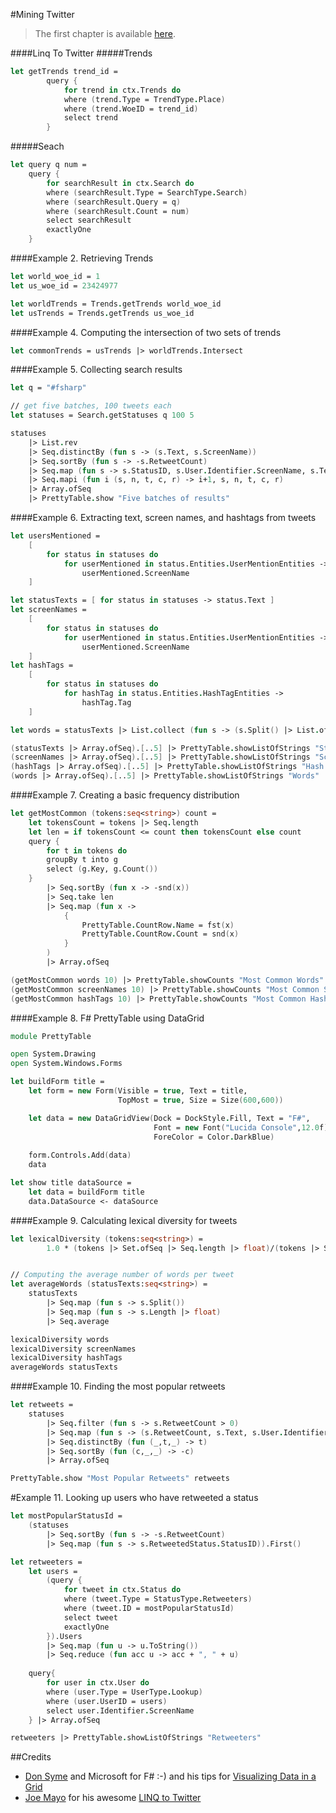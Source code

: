 ﻿#Mining Twitter


>The first chapter is available [here](http://nbviewer.ipython.org/github/ptwobrussell/Mining-the-Social-Web-2nd-Edition/blob/master/ipynb/__Chapter%201%20-%20Mining%20Twitter%20%28Full-Text%20Sampler%29.ipynb).

####Linq To Twitter
#####Trends
```fsharp
let getTrends trend_id = 
        query {
            for trend in ctx.Trends do
            where (trend.Type = TrendType.Place)
            where (trend.WoeID = trend_id)
            select trend
        }
```
#####Seach
```fsharp
let query q num = 
    query {
        for searchResult in ctx.Search do
        where (searchResult.Type = SearchType.Search)
        where (searchResult.Query = q)
        where (searchResult.Count = num)     
        select searchResult    
        exactlyOne        
    }
```


####Example 2. Retrieving Trends
```fsharp
let world_woe_id = 1
let us_woe_id = 23424977  

let worldTrends = Trends.getTrends world_woe_id
let usTrends = Trends.getTrends us_woe_id
```

####Example 4. Computing the intersection of two sets of trends
```fsharp
let commonTrends = usTrends |> worldTrends.Intersect
```

####Example 5. Collecting search results
```fsharp
let q = "#fsharp"

// get five batches, 100 tweets each
let statuses = Search.getStatuses q 100 5

statuses
    |> List.rev    
    |> Seq.distinctBy (fun s -> (s.Text, s.ScreenName)) 
    |> Seq.sortBy (fun s -> -s.RetweetCount)
    |> Seq.map (fun s -> s.StatusID, s.User.Identifier.ScreenName, s.Text, s.CreatedAt, s.RetweetCount)     
    |> Seq.mapi (fun i (s, n, t, c, r) -> i+1, s, n, t, c, r)
    |> Array.ofSeq    
    |> PrettyTable.show "Five batches of results"
```

####Example 6. Extracting text, screen names, and hashtags from tweets
```fsharp
let usersMentioned = 
    [
        for status in statuses do
            for userMentioned in status.Entities.UserMentionEntities ->
                userMentioned.ScreenName
    ]

let statusTexts = [ for status in statuses -> status.Text ]
let screenNames = 
    [
        for status in statuses do
            for userMentioned in status.Entities.UserMentionEntities ->
                userMentioned.ScreenName
    ]
let hashTags = 
    [
        for status in statuses do
            for hashTag in status.Entities.HashTagEntities ->
                hashTag.Tag
    ]

let words = statusTexts |> List.collect (fun s -> (s.Split() |> List.ofArray))

(statusTexts |> Array.ofSeq).[..5] |> PrettyTable.showListOfStrings "Status Texts" 
(screenNames |> Array.ofSeq).[..5] |> PrettyTable.showListOfStrings "Screen Names"
(hashTags |> Array.ofSeq).[..5] |> PrettyTable.showListOfStrings "Hash Tags"
(words |> Array.ofSeq).[..5] |> PrettyTable.showListOfStrings "Words"
```

####Example 7. Creating a basic frequency distribution
```fsharp
let getMostCommon (tokens:seq<string>) count =
    let tokensCount = tokens |> Seq.length
    let len = if tokensCount <= count then tokensCount else count
    query {
        for t in tokens do
        groupBy t into g
        select (g.Key, g.Count())
    }  
        |> Seq.sortBy (fun x -> -snd(x))
        |> Seq.take len
        |> Seq.map (fun x -> 
            { 
                PrettyTable.CountRow.Name = fst(x)
                PrettyTable.CountRow.Count = snd(x)
            }
        )
        |> Array.ofSeq

(getMostCommon words 10) |> PrettyTable.showCounts "Most Common Words"
(getMostCommon screenNames 10) |> PrettyTable.showCounts "Most Common Screen Names"
(getMostCommon hashTags 10) |> PrettyTable.showCounts "Most Common Hash Tags"
```

####Example 8. F# PrettyTable using DataGrid
```fsharp
module PrettyTable

open System.Drawing
open System.Windows.Forms

let buildForm title =
    let form = new Form(Visible = true, Text = title,
                        TopMost = true, Size = Size(600,600))

    let data = new DataGridView(Dock = DockStyle.Fill, Text = "F#",
                                Font = new Font("Lucida Console",12.0f),
                                ForeColor = Color.DarkBlue)
 
    form.Controls.Add(data)
    data

let show title dataSource =
    let data = buildForm title
    data.DataSource <- dataSource
```

####Example 9. Calculating lexical diversity for tweets
```fsharp
let lexicalDiversity (tokens:seq<string>) =
        1.0 * (tokens |> Set.ofSeq |> Seq.length |> float)/(tokens |> Seq.length |>float)


// Computing the average number of words per tweet
let averageWords (statusTexts:seq<string>) =
    statusTexts 
        |> Seq.map (fun s -> s.Split()) 
        |> Seq.map (fun s -> s.Length |> float) 
        |> Seq.average

lexicalDiversity words
lexicalDiversity screenNames
lexicalDiversity hashTags
averageWords statusTexts
```

####Example 10. Finding the most popular retweets
```fsharp
let retweets = 
    statuses         
        |> Seq.filter (fun s -> s.RetweetCount > 0)                                
        |> Seq.map (fun s -> (s.RetweetCount, s.Text, s.User.Identifier.ScreenName))        
        |> Seq.distinctBy (fun (_,t,_) -> t)
        |> Seq.sortBy (fun (c,_,_) -> -c)
        |> Array.ofSeq

PrettyTable.show "Most Popular Retweets" retweets
```

#Example 11. Looking up users who have retweeted a status
```fsharp
let mostPopularStatusId = 
    (statuses         
        |> Seq.sortBy (fun s -> -s.RetweetCount)    
        |> Seq.map (fun s -> s.RetweetedStatus.StatusID)).First()

let retweeters = 
    let users = 
        (query {
            for tweet in ctx.Status do
            where (tweet.Type = StatusType.Retweeters)
            where (tweet.ID = mostPopularStatusId)
            select tweet
            exactlyOne
        }).Users
        |> Seq.map (fun u -> u.ToString())
        |> Seq.reduce (fun acc u -> acc + ", " + u)
    
    query{
        for user in ctx.User do
        where (user.Type = UserType.Lookup)
        where (user.UserID = users)
        select user.Identifier.ScreenName
    } |> Array.ofSeq

retweeters |> PrettyTable.showListOfStrings "Retweeters"
```

##Credits
* [Don Syme](https://twitter.com/dsyme) and Microsoft for F# :-) and his tips for [Visualizing Data in a Grid](http://blogs.msdn.com/b/dsyme/archive/2010/01/08/f-interactive-tips-and-tricks-visualizing-data-in-a-grid.aspx)
* [Joe Mayo](https://twitter.com/JoeMayo) for his awesome [LINQ to Twitter](https://linqtotwitter.codeplex.com/)



